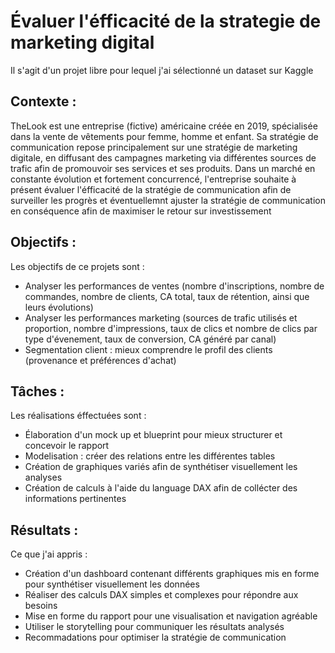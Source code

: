 # Évaluer l'éfficacité de la strategie de marketing digital

Il s'agit d'un projet libre pour lequel j'ai sélectionné un dataset sur Kaggle

## **Contexte** : 
TheLook est une entreprise (fictive) américaine créée en 2019, spécialisée dans la vente de vêtements pour femme, homme et enfant. Sa stratégie de communication repose principalement sur une stratégie de marketing digitale, en diffusant des campagnes marketing via différentes sources de trafic afin de promouvoir ses services et ses produits. Dans un marché en constante évolution et fortement concurrencé, l'entreprise souhaite à présent évaluer l'éfficacité de la stratégie de communication afin de surveiller les progrès et éventuellemnt ajuster la stratégie de communication en conséquence afin de maximiser le retour sur investissement

## **Objectifs** :
Les objectifs de ce projets sont :
- Analyser les performances de ventes (nombre d'inscriptions, nombre de commandes, nombre de clients, CA total, taux de rétention, ainsi que leurs évolutions)
- Analyser les performances marketing (sources de trafic utilisés et proportion, nombre d'impressions, taux de clics et nombre de clics par type d'évenement, taux de conversion, CA généré par canal)
- Segmentation client : mieux comprendre le profil des clients (provenance et préférences d'achat)

## **Tâches** :
Les réalisations éffectuées sont : 
- Élaboration d'un mock up et blueprint pour mieux structurer et concevoir le rapport
- Modelisation : créer des relations entre les différentes tables
- Création de graphiques variés afin de synthétiser visuellement les analyses
- Création de calculs à l'aide du language DAX afin de collécter des informations pertinentes

## **Résultats** :
Ce que j'ai appris :
- Création d'un dashboard contenant différents graphiques mis en forme pour synthétiser visuellement les données
- Réaliser des calculs DAX simples et complexes pour répondre aux besoins
- Mise en forme du rapport pour une visualisation et navigation agréable
- Utiliser le storytelling pour communiquer les résultats analysés
- Recommadations pour optimiser la stratégie de communication 
  
